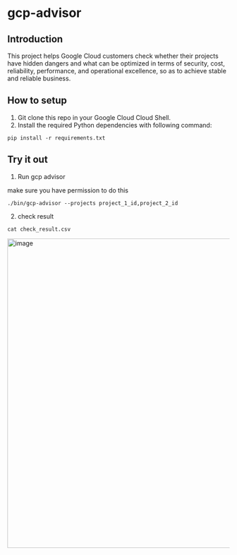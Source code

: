 # gcp-advisor

## Introduction
This project helps Google Cloud customers check whether their projects have hidden dangers and what can be optimized in terms of security, cost, reliability, performance, and operational excellence, so as to achieve stable and reliable business.

## How to setup
1. Git clone this repo in your Google Cloud Cloud Shell.
2. Install the required Python dependencies with following command:
```
pip install -r requirements.txt
```

## Try it out
1. Run gcp advisor

make sure you have permission to do this
```
./bin/gcp-advisor --projects project_1_id,project_2_id
```
2. check result
```
cat check_result.csv
```
<img width="702" alt="image" src="https://github.com/hellof20/gcp-advisor/assets/8756642/cdd1a397-3cac-4498-bb18-d1f546771bf7">
